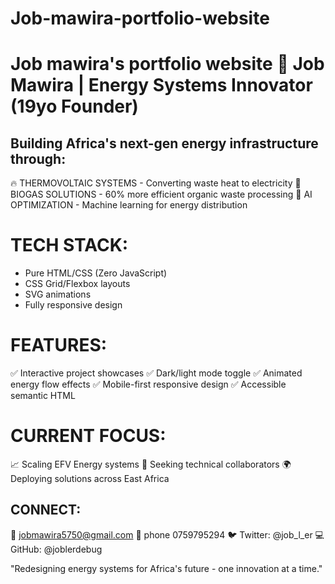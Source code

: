 # Job-mawira-portfolio-website
Job mawira's portfolio website
🌟 Job Mawira | Energy Systems Innovator (19yo Founder)
=====================================================

## Building Africa's next-gen energy infrastructure through:

🔥 THERMOVOLTAIC SYSTEMS - Converting waste heat to electricity
🌱 BIOGAS SOLUTIONS - 60% more efficient organic waste processing
🤖 AI OPTIMIZATION - Machine learning for energy distribution

# TECH STACK:
- Pure HTML/CSS (Zero JavaScript)
- CSS Grid/Flexbox layouts
- SVG animations
- Fully responsive design

# FEATURES:
✅ Interactive project showcases
✅ Dark/light mode toggle
✅ Animated energy flow effects
✅ Mobile-first responsive design
✅ Accessible semantic HTML

# CURRENT FOCUS:
📈 Scaling EFV Energy systems
🤝 Seeking technical collaborators
🌍 Deploying solutions across East Africa

## CONNECT:
📧 jobmawira5750@gmail.com 
🔗 phone 0759795294
🐦 Twitter: @job_l_er
💻 GitHub: @joblerdebug

"Redesigning energy systems for Africa's future - one innovation at a time."
